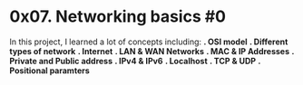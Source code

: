 # 0x07. Networking basics #0

In this project, I learned a lot of concepts including:
**. OSI model**
**. Different types of network**
**. Internet**
**. LAN & WAN Networks**
**. MAC & IP Addresses**
**. Private and Public address**
**. IPv4 & IPv6**
**. Localhost**
**. TCP & UDP**
**. Positional paramters**
